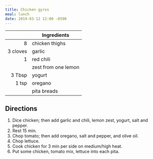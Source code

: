 ```yaml
---
title: Chicken gyros
meal: lunch
date: 2019-03-12 12:00 -0500
---
```


|| Ingredients |
|-:|-|
8        | chicken thighs
3 cloves | garlic
1        | red chili
&nbsp;   | zest from one lemon
3 Tbsp   | yogurt
1 tsp    | oregano
&nbsp;   | pita breads

## Directions

1. Dice chicken; then add garlic and chili, lemon zest, yogurt, salt and pepper.
2. Rest 15 min.
3. Chop tomato; then add oregano, salt and pepper, and olive oil.
4. Chop lettuce.
5. Cook chicken for 3 min per side on medium/high heat.
6. Put some chicken, tomato mix, lettuce into each pita.
